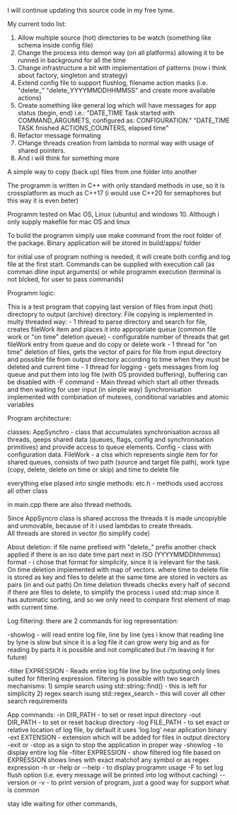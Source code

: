 I will continue updating this source code in my free tyme. 

My current todo list:
1) Allow multiple source (hot) directories to be watch (something like schema inside config file)
2) Change the process into demon way (on all platforms) allowing it to be runned in background for all the time
3) Change infrastructure a bit with implementation of patterns (now i think about factory, singleton and strategy) 
4) Extend config file to support flushlog, filename action masks (i.e. "delete_" "delete_YYYYMMDDHHMMSS" and create more available actions)
5) Create something like general log which will have messages for app status (begin, end) i.e.:
        "DATE_TIME Task started with COMMAND_ARGUMETS, configured as: CONFIGURATION."
        "DATE_TIME TASK finished ACTIONS_COUNTERS, elapsed time"
6) Refactor message formating
7) CHange threads creation from lambda to normal way with usage of shared pointers. 
8) And i will think for something more

A simple way to copy (back up) files from one folder into another

The programm is written in C++ with only standard methods in use, so it is crossplatform as much as C++17 (i would use C++20 for semaphores but this way it is even beter)

Programm tested on Mac OS, Linux (ubuntu) and windows 10. Although i only supply makefile for mac OS and linux

To build the programm simply use make command from the root folder of the package. Binary application will be stored in build/apps/ folder

for initial use of program nothing is needed, it will create both config and log file at the first start. Commands can be supplied with execution call (as comman dline input arguments) or while programm execution (terminal is not blcked, for user to pass commands)

Programm logic: 

This is a test program that copying last version of files from input (hot) directopry to output (archive) directory. 
File copying is implemented in multy threaded way:
    - 1 thread to parse directory and search for file, creates fileWork item and places it into appropriate queue (common file work or "on time" deletion queue)
    - configurable number of threads that get fileWork entry from queue and do copy or delete work
    - 1 thread for "on time" deletion of files, gets the vector of pairs for file from input directory and possible file from output directory according to time when they must be deleted and current time
    - 1 thread for logging - gets messages from log queue and put them into log file (with OS provided buffering), buffering can be disabled with -F command
    - Main thread which start all other threads and then waiting for user input (in simple way)
Synchronisation implemented with combination of mutexes, conditional variables and atomic variables

 Program architecture:

classes: 
    AppSynchro - class that accumulates synchronisation across all threads, qeeps shared data (queues, flags, config and synchronisation primitives) and provide access to queue elements.
    Config - class with configuration data.
    FileWork - a clss which represents single item for for shared queues, consists of two path (source and target file path), work type (copy, delete, delete on time or skip) and time to delete file

everything else plased into single methods:
etc.h - methods used accross all other class

in main.cpp there are also thread methods. 

Since AppSyncro class is shared accross the threads it is made uncopiyble and unmovable, because of it i used lambdas to create threads.  
All threads are stored in vector (to simplify code)

About deletion:
if file name prefixed with "delete_" prefix another check applied if there is an iso date time part next in ISO (YYYYMMDDhhmmss) format - i chose that format for simplicity, since it is irelevant for the task.
On time deletion implemented with map of vectors. where time to delete file is stored as key and files to delete at the same time are stored in vectors as pairs (in and out path)
On time deletion threads checks every half of second if there are files to delete, to simplify the process i used std::map since it has automatic sorting, and so we only need to compare first element of map with current time.

Log filtering: 
there are 2 commands for log representation:

-showlog - will read entire log file, line by line (yes i know that reading line by lyne is slow but since it is a log file it can grow wery big and as for reading by parts it is possible and not complicated but i'm leaving it for future)

-filter EXPRESSION - Reads entire log file line by line outputing only lines suited for filtering expression. filtering is possible with two search mechanisms:
    1) simple search using std::string::find() - this is left for simplicity
    2) regex search isung std::regex_search - this will cover all other search requirements

App commands: 
-in DIR_PATH -  to set or reset input directory
-out DIR_PATH - to set or reset backup directory
-log FILE_PATH - to set exact or relative location of log file, by default it uses 'log.log' near aplication binary
-ext EXTENSION -  extension which will be added for files in output directory
-exit or -stop as a sign to stop the application in proper way
-showlog - to display entire log file
-filter EXPRESSION  - show filtered log file based on EXPRESSION shows lines with exact matchof any symbol or as regex expression
-h or -help or --help - to display programm usage
-F to set log flush option (i.e. every message will be printed into log without caching)
--version or -v  - to print version of program, just a good way for support what is common
  
 stay idle waiting for other commands,
 
